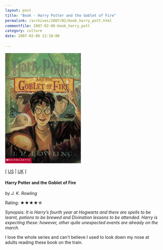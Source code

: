 ```yaml
---
layout: post
title: "Book - Harry Potter and the Goblet of Fire"
permalink: /archives/2007/02/book_harry_pott.html
commentfile: 2007-02-06-book_harry_pott
category: culture
date: 2007-02-06 12:10:00

---
```


<img class="photo right" src="/assets/images/0439139600.jpg" width="250" alt="Harry Potter and the Goblet of Fire cover" />

\[ [US](http://www.amazon.com/o/asin/0439139600) | [UK](http://www.amazon.co.uk/o/asin/0439139600) \]

#### Harry Potter and the Goblet of Fire

*by J. K. Rowling*

Rating: ★★★★☆

Synopsis: *It is Harry’s fourth year at Hogwarts and there are spells to be learnt, potions to be brewed and Divination lessons to be attended. Harry is expecting these: however, other quite unexpected events are already on the march.*

I love the whole series and can't believe I used to look down my nose at adults reading these book on the train.
